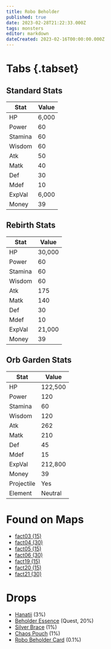```yaml
---
title: Robo Beholder
published: true
date: 2023-02-28T21:22:33.000Z
tags: monsters
editor: markdown
dateCreated: 2023-02-16T00:00:00.000Z
---
```


# Tabs {.tabset}

## Standard Stats

|Stat|Value|
|-|-|
|HP|6,000|
|Power|60|
|Stamina|60|
|Wisdom|60|
|Atk|50|
|Matk|40|
|Def|30|
|Mdef|10|
|ExpVal|6,000|
|Money|39|
## Rebirth Stats

|Stat|Value|
|-|-|
|HP|30,000|
|Power|60|
|Stamina|60|
|Wisdom|60|
|Atk|175|
|Matk|140|
|Def|30|
|Mdef|10|
|ExpVal|21,000|
|Money|39|
## Orb Garden Stats

|Stat|Value|
|-|-|
|HP|122,500|
|Power|120|
|Stamina|60|
|Wisdom|120|
|Atk|262|
|Matk|210|
|Def|45|
|Mdef|15|
|ExpVal|212,800|
|Money|39|
|Projectile|Yes|
|Element|Neutral|

# Found on Maps
 * [fact03 (15)](/maps/fact03)
 * [fact04 (30)](/maps/fact04)
 * [fact05 (15)](/maps/fact05)
 * [fact06 (30)](/maps/fact06)
 * [fact19 (15)](/maps/fact19)
 * [fact20 (15)](/maps/fact20)
 * [fact21 (30)](/maps/fact21)

# Drops
 * [Hanatii](/items/hanatii) (3%)
 * [Beholder Essence](/items/beholder-essence) (Quest, 20%)
 * [Silver Brace](/items/silver-brace) (1%)
 * [Chaos Pouch](/items/chaos-pouch) (1%)
 * [Robo Beholder Card](/items/robo-beholder-card) (0.1%)
